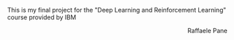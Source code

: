This is my final project for the "Deep Learning and Reinforcement Learning" course provided by IBM
<div dir="rtl"> Raffaele Pane </div>